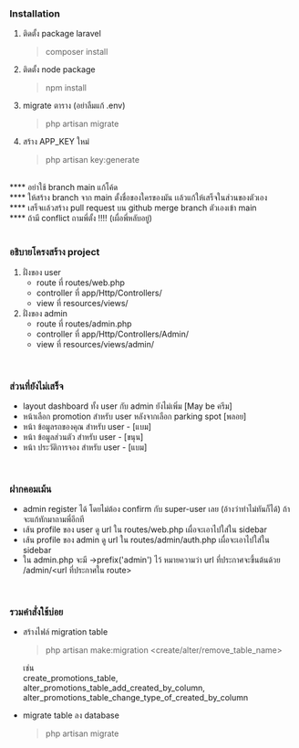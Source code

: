 ### Installation

1. ติดตั้ง package laravel
    > composer install
2. ติดตั้ง node package
    > npm install
3. migrate ตาราง (อย่าลืมแก้ .env)
    > php artisan migrate
4. สร้าง APP_KEY ใหม่
    > php artisan key:generate

<br>
**** อย่าใช้ branch main แก้โค้ด <br>
**** ให้สร้าง branch จาก main ตั้งชื่อของใครของมัน เเล้วแก้ให้เสร็จในส่วนของตัวเอง<br>
**** เสร็จเเล้วสร้าง pull request บน github merge branch ตัวเองเข้า main<br>
**** ถ้ามี conflict ถามพี่ตั้ง !!!! (เผื่อพี่หลับอยู่)<br>
<br>

### อธิบายโครงสร้าง project

1. ฝั่งของ user
    - route ที่ routes/web.php
    - controller ที่ app/Http/Controllers/
    - view ที่ resources/views/
2. ฝั่งของ admin
    - route ที่ routes/admin.php
    - controller ที่ app/Http/Controllers/Admin/
    - view ที่ resources/views/admin/

<br>

### ส่วนที่ยังไม่เสร็จ

-   layout dashboard ทั้ง user กับ admin ยังไม่เพิ่ม [May be ครีม]
-   หน้าเลือก promotion สำหรับ user หลังจากเลือก parking spot [พลอย]
-   หน้า ข้อมูลรถของคุณ สำหรับ user - [แบม]
-   หน้า ข้อมูลส่วนตัว สำหรับ user - [ขนุน]
-   หน้า ประวัติการจอง สำหรับ user - [แบม]

<br>

### ฝากคอมเม้น

-   admin register ได้ โดยไม่ต้อง confirm กับ super-user เลย (อ้างว่าทำไม่ทันก็ได้) ถ้าจะแก้ทักมาถามพี่อีกที
-   เส้น profile ของ user ดู url ใน routes/web.php เผื่อจะเอาไปใส่ใน sidebar
-   เส้น profile ของ admin ดู url ใน routes/admin/auth.php เผื่อจะเอาไปใส่ใน sidebar
-   ใน admin.php จะมี ->prefix('admin') ไว้ หมายความว่า url ที่ประกาศจะขึ้นต้นด้วย /admin/<url ที่ประกาศใน route>

<br>

### รวมคำสั่งใช้บ่อย

-   สร้างไฟล์ migration table

    > php artisan make:migration <create/alter/remove_table_name>

    เช่น <br>
    create_promotions_table,<br>
    alter_promotions_table_add_created_by_column,<br>
    alter_promotions_table_change_type_of_created_by_column<br>

-   migrate table ลง database
    > php artisan migrate

